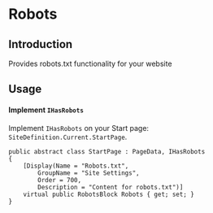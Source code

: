 ﻿# Robots

## Introduction

Provides robots.txt functionality for your website

## Usage

#### Implement `IHasRobots`

Implement `IHasRobots` on your Start page: `SiteDefinition.Current.StartPage`. 

```
public abstract class StartPage : PageData, IHasRobots
{
    [Display(Name = "Robots.txt",
        GroupName = "Site Settings",
        Order = 700,
        Description = "Content for robots.txt")]
    virtual public RobotsBlock Robots { get; set; }
}
```
